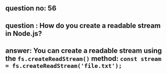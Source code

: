 
      
## question no: 56

## question : How do you create a readable stream in Node.js?

## answer: You can create a readable stream using the `fs.createReadStream()` method: `const stream = fs.createReadStream('file.txt');`
      